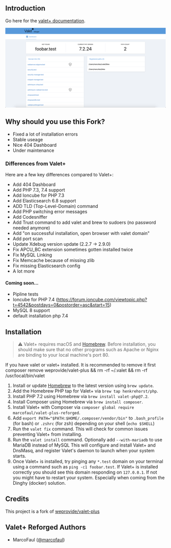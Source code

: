 ## Introduction
Go here for the [valet+ documentation](https://github.com/weprovide/valet-plus/wiki).

![Dashboard](assets/images/example.png?raw=true "404 Dashboard")

## Why should you use this Fork?
- Fixed a lot of installation errors
- Stable useage
- Nice 404 Dashboard
- Under maintenance

### Differences from Valet+

Here are a few key differences compared to Valet+:

- Add 404 Dashboard
- Add PHP 7.3, 7.4 support
- Add Ioncube for PHP 7.3 
- Add Elasticsearch 6.8 support
- ADD TLD (Top-Level-Domain) command
- Add PHP switching error messages 
- Add Codesniffer
- Add Trust command to add valet and brew to sudoers (no password needed anymore)
- Add "on successful installation, open browser with valet domain"
- Add port scan
- Update Xdebug version update (2.2.7 -> 2.9.0)
- Fix APCU_BC extension sometimes gotten installed twice
- Fix MySQL Linking
- Fix Memcache because of missing zlib
- Fix missing Elasticsearch config
- A lot more

#### Coming soon…
- Pipline tests
- Ioncube for PHP 7.4 (https://forum.ioncube.com/viewtopic.php?t=4542&postdays=0&postorder=asc&start=15)
- MySQL 8 support
- default installation php 7.4

## Installation

> :warning: Valet+ requires macOS and [Homebrew](https://brew.sh/). Before installation, you should make sure that no other programs such as Apache or Nginx are binding to your local machine's port 80.

If you have valet or valet+ installed. It is recommended to remove it first  
composer remove weprovide/valet-plus && rm -rf ~/.valet && rm -rf /usr/local/bin/valet

1. Install or update [Homebrew](https://brew.sh/) to the latest version using `brew update`.
3. Add the Homebrew PHP tap for Valet+ via `brew tap henkrehorst/php`.
3. Install PHP 7.2 using Homebrew via `brew install valet-php@7.2`.
4. Install Composer using Homebrew via `brew install composer`.
5. Install Valet+ with Composer via `composer global require marcofaul/valet-plus-reforged`.
6. Add `export PATH="$PATH:$HOME/.composer/vendor/bin"` to `.bash_profile` (for bash) or `.zshrc` (for zsh) depending on your shell (`echo $SHELL`)
7. Run the `valet fix` command. This will check for common issues preventing Valet+ from installing.
8. Run the `valet install` command. Optionally add `--with-mariadb` to use MariaDB instead of MySQL This will configure and install Valet+ and DnsMasq, and register Valet's daemon to launch when your system starts.
9. Once Valet+ is installed, try pinging any `*.test` domain on your terminal using a command such as `ping -c1 foobar.test`. If Valet+ is installed correctly you should see this domain responding on `127.0.0.1`. If not you might have to restart your system. Especially when coming from the Dinghy (docker) solution.

## Credits

This project is a fork of [weprovide/valet-plus](https://github.com/weprovide/valet-plus)

## Valet+ Reforged Authors

- MarcoFaul ([@marcofaul](https://github.com/marcofaul))
